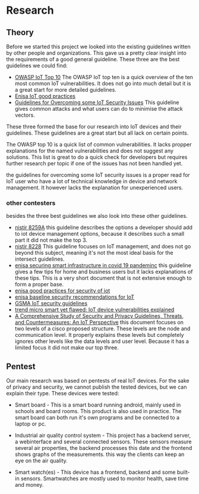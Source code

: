 # Research

## Theory

Before we started this project we looked into the existing guidelines written by other people and organizations. This gave us a pretty clear insight into the requirements of a good general guideline. These three are the best guidelines we could find:

- [OWASP IoT Top 10](https://owasp.org/www-pdf-archive/OWASP-IoT-Top-10-2018-final.pdf)
  The OWASP IoT top ten is a quick overview of the ten most common IoT vulnerabilities. It does not go into much detail but it is a great start for more detailed guidelines.
- [Enisa IoT good practices](https://www.enisa.europa.eu/topics/iot-and-smart-infrastructures/iot/good-practices-for-iot-and-smart-infrastructures-tool)
  <!-- I don't think this tool should be named one of the best guidelines, maybe we should name it somewhere else
  I'm just not sure what it should be replaced with -->
- [Guidelines for Overcoming some IoT Security Issues](https://www.iim.ftn.uns.ac.rs/is17/papers/33.pdf)
  This guideline gives common attacks and what users can do to minimise the attack vectors.

These three formed the base for our research into IoT devices and their guidelines. These guidelines are a great start but all lack on certain points.

The OWASP top 10 is a quick list of common vulnerabilities. It lacks propper explanations for the named vulnerabilities and does not suggest any solutions. This list is great to do a quick check for developers but requires further research per topic if one of the issues has not been handled yet.

the guidelines for overcoming some IoT security issues is a proper read for IoT user who have a lot of technical knowledge in device and network management. It however lacks the explanation for unexperienced users.
<!--TODO Problems with these guidelines?-->

### other contesters

besides the three best guidelines we also look into these other guidelines.

- [nistir 8259A](https://nvlpubs.nist.gov/nistpubs/ir/2020/NIST.IR.8259A.pdf)
  this guideline describes the options a developer should add to iot device management options, because it describes such a small part it did not make the top 3.
- [nistir 8228](https://nvlpubs.nist.gov/nistpubs/ir/2019/NIST.IR.8228.pdf)
  This guideline focuses on IoT management, and does not go beyond this subject, meaning it's not the most ideal basis for the intersect guidelines.
- [enisa securing smart infrastructure in covid 19 pandeminc](https://www.enisa.europa.eu/news/enisa-news/securing-smart-infrastructure-in-covid-19-pandemic)
  this guideline gives a few tips for home and business users but it lacks explanations of these tips. This is a very short document that is not extensive enough to form a proper base.
- [enisa good practices for security of iot](https://www.enisa.europa.eu/publications/good-practices-for-security-of-iot-1)
- [enisa baseline security recommendations for IoT](https://www.enisa.europa.eu/publications/baseline-security-recommendations-for-iot)
- [GSMA IoT security guidelines](https://www.gsma.com/iot/wp-content/uploads/2020/05/CLP.11-v2.2-GSMA-IoT-Security-Guidelines-Overview-Document.pdf)
- [trend micro smart yet flawed: IoT device vulnerabilities explained](https://www.trendmicro.com/vinfo/us/security/news/internet-of-things/smart-yet-flawed-iot-device-vulnerabilities-explained)
- [A Comprehensive Study of Security and Privacy Guidelines, Threats, and Countermeasures: An IoT Perspective](https://www.mdpi.com/2224-2708/8/2/22)
  this document focuses on two levels of a cisco proposed structure. These levels are the node and communication level. It properly explains these levels but completely ignores other levels like the data levels and user level. Because it has a limited focus it did not make our top three.

## Pentest

Our main research was based on pentests of real IoT devices. For the sake of privacy and security, we cannot publish the tested devices, but we can explain their type. These devices were tested:

- Smart board
        - This is a smart board running android, mainly used in schools and board rooms. This product is also used in practice. The smart board can both run it's own programs and be connected to a laptop or pc.

- Industrial air quality control system
        - This project has a backend server, a webinterface and several connected sensors. These sensors measure several air properties, the backend processes this date and the frontend shows graphs of the measurements. this way the clients can keep an eye on the air quality.

- Smart watch(es)
        - This device has a frontend, backend and some built-in sensors. Smartwatches are mostly used to monitor health, save time and money.
